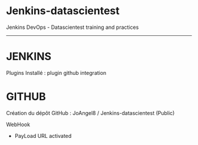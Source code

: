 # Jenkins-datascientest
Jenkins DevOps - Datascientest training and practices

---

# JENKINS 

  Plugins Installé : 
  plugin github integration

# GITHUB 
Création du dépôt GitHub :
JoAngel8 / Jenkins-datascientest (Public) 

  WebHook
  - PayLoad URL activated
